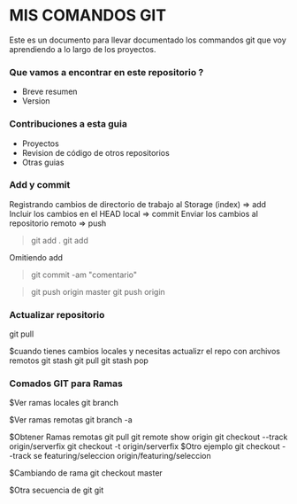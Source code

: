 # MIS COMANDOS GIT #

Este es un documento para llevar documentado los commandos git que voy aprendiendo a lo largo de los proyectos.


### Que vamos a encontrar en este repositorio ? ###

* Breve resumen
* Version

### Contribuciones a esta guia ###

* Proyectos
* Revision de código de otros repositorios
* Otras guias


### Add y commit ### 

Registrando cambios de directorio de trabajo al Storage (index) => add
Incluir los cambios en el HEAD local => commit
Enviar los cambios al repositorio remoto => push

>
> git add .
> git add <nombre de archivo>

Omitiendo add
>
> git commit -am "comentario"

> git push origin master
> git push origin <nombre del branch>


### Actualizar repositorio ##
git pull

$cuando tienes cambios locales y necesitas actualizr el repo con archivos remotos
git stash
git pull
git stash pop

### Comados GIT para Ramas ###

$Ver ramas locales
git branch

$Ver ramas remotas
git branch -a

$Obtener Ramas remotas
git pull
git remote show origin
git checkout --track origin/serverfix
git checkout -t origin/serverfix
$Otro ejemplo
git checkout --track se featuring/seleccion origin/featuring/seleccion

$Cambiando de rama
git checkout master

$Otra secuencia de git
git


